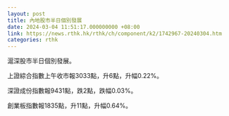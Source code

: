 ```yaml
---
layout: post
title: 內地股市半日個別發展
date: 2024-03-04 11:51:17.000000000 +08:00
link: https://news.rthk.hk/rthk/ch/component/k2/1742967-20240304.htm
categories: rthk
---
```


滬深股市半日個別發展。

上證綜合指數上午收市報3033點，升6點，升幅0.22%。

深證成份指數報9431點，跌2點，跌幅0.03%。

創業板指數報1835點，升11點，升幅0.64%。
